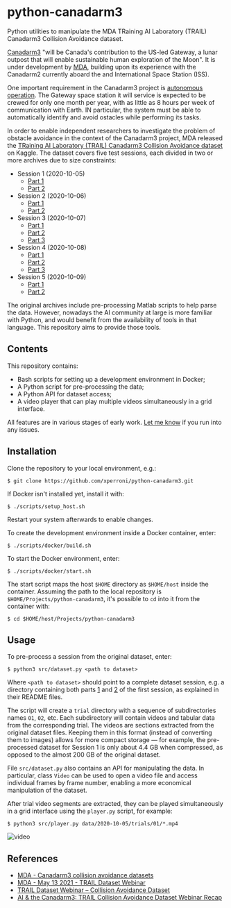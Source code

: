 # python-canadarm3

Python utilities to manipulate the MDA TRaining AI Laboratory (TRAIL) Canadarm3 Collision Avoidance dataset.

[Canadarm3](https://www.asc-csa.gc.ca/eng/canadarm3/about.asp) "will be Canada's contribution to the US-led Gateway, a lunar outpost that will enable sustainable human exploration of the Moon". It is under development by [MDA](https://mda.space/), building upon its experience with the Canadarm2 currently aboard the and International Space Station (ISS).

One important requirement in the Canadarm3 project is [autonomous operation](https://www.nasaspaceflight.com/2021/06/canadarm3-ai-sought/). The Gateway space station it will service is expected to be crewed for only one month per year, with as little as 8 hours per week of communication with Earth. IN particular, the system must be able to automatically identify and avoid ostacles while performing its tasks.

In order to enable independent researchers to investigate the problem of obstacle avoidance in the context of the Canadarm3 project, MDA released the [TRaining AI Laboratory (TRAIL) Canadarm3 Collision Avoidance dataset](https://www.kaggle.com/mdaspace/datasets) on Kaggle. The dataset covers five test sessions, each divided in two or more archives due to size constraints:

* Session 1 (2020-10-05)
    * [Part 1](https://www.kaggle.com/mdaspace/canadarm3-collision-avoidance-day-1-part-1)
    * [Part 2](https://www.kaggle.com/mdaspace/canadarm3-collision-avoidance-day-1-part-2)
* Session 2 (2020-10-06)
    * [Part 1](https://www.kaggle.com/mdaspace/canadarm3-collision-avoidance-day-2-part-1-c)
    * [Part 2](https://www.kaggle.com/mdaspace/canadarm3-collision-avoidance-day-2-part-2)
* Session 3 (2020-10-07)
    * [Part 1](https://www.kaggle.com/mdaspace/canadarm3-collision-avoidance-day-3-part-1)
    * [Part 2](https://www.kaggle.com/mdaspace/canadarm3-collision-avoidance-day-3-part-2-b)
    * [Part 3](https://www.kaggle.com/mdaspace/canadarm3-collision-avoidance-day-3-part-3)
* Session 4 (2020-10-08)
    * [Part 1](https://www.kaggle.com/mdaspace/canadarm3-collision-avoidance-day-4-part-1)
    * [Part 2](https://www.kaggle.com/mdaspace/canadarm3-collision-avoidance-day-4-part-2)
    * [Part 3](https://www.kaggle.com/mdaspace/canadarm3-collision-avoidance-day-4-part-3)
* Session 5 (2020-10-09)
    * [Part 1](https://www.kaggle.com/mdaspace/canadarm3-collision-avoidance-day-5-part-1-d)
    * [Part 2](https://www.kaggle.com/mdaspace/canadarm3-collision-avoidance-day-5-part-2)

The original archives include pre-processing Matlab scripts to help parse the data. However, nowadays the AI community at large is more familiar with Python, and would benefit from the availability of tools in that language. This repository aims to provide those tools.

## Contents

This repository contains:

* Bash scripts for setting up a development environment in Docker;
* A Python script for pre-processing the data;
* A Python API for dataset access;
* A video player that can play multiple videos simultaneously in a grid interface.

All features are in various stages of early work. [Let me know](https://github.com/xperroni/python-canadarm3/issues) if you run into any issues.

## Installation

Clone the repository to your local environment, e.g.:

    $ git clone https://github.com/xperroni/python-canadarm3.git

If Docker isn't installed yet, install it with:

    $ ./scripts/setup_host.sh

Restart your system afterwards to enable changes.

To create the development environment inside a Docker container, enter:

    $ ./scripts/docker/build.sh

To start the Docker environment, enter:

    $ ./scripts/docker/start.sh

The start script maps the host `$HOME` directory as `$HOME/host` inside the container. Assuming the path to the local repository is `$HOME/Projects/python-canadarm3`, it's possible to `cd` into it from the container with:

    $ cd $HOME/host/Projects/python-canadarm3

## Usage

To pre-process a session from the original dataset, enter:

    $ python3 src/dataset.py <path to dataset>

Where `<path to dataset>` should point to a complete dataset session, e.g. a directory containing both parts [1](https://www.kaggle.com/mdaspace/canadarm3-collision-avoidance-day-1-part-1) and [2](https://www.kaggle.com/mdaspace/canadarm3-collision-avoidance-day-1-part-2) of the first session, as explained in their README files.

The script will create a `trial` directory with a sequence of subdirectories names `01`, `02`, etc. Each subdirectory will contain videos and tabular data from the corresponding trial. The videos are sections extracted from the original dataset files. Keeping them in this format (instead of converting them to images) allows for more compact storage — for example, the pre-processed dataset for Session 1 is only about 4.4 GB when compressed, as opposed to the almost 200 GB of the original dataset.

File `src/dataset.py` also contains an API for manipulating the data. In particular, class `Video` can be used to open a video file and access individual frames by frame number, enabling a more economical manipulation of the dataset.

After trial video segments are extracted, they can be played simultaneously in a grid interface using the `player.py` script, for example:

    $ python3 src/player.py data/2020-10-05/trials/01/*.mp4

<!-- ![video](doc/images/video.png) -->

![video](https://github.com/xperroni/python-canadarm3/blob/master/doc/images/video.png?raw=true)

## References

* [MDA - Canadarm3 collision avoidance datasets](https://www.kaggle.com/mdaspace/datasets)
* [MDA - May 13 2021 - TRAIL Dataset Webinar](https://youtu.be/il8gf4H-jFE)
* [TRAIL Dataset Webinar – Collision Avoidance Dataset](https://www.amii.ca/events/trail-webinar-collision-avoidance-dataset/)
* [AI & the Canadarm3: TRAIL Collision Avoidance Dataset Webinar Recap](https://www.amii.ca/latest-from-amii/trail-collision-avoidance-dataset-webinar-recap/)
